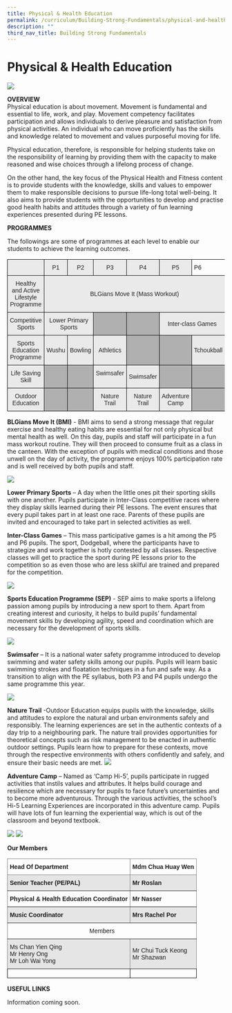 ```yaml
---
title: Physical & Health Education
permalink: /curriculum/Building-Strong-Fundamentals/physical-and-health-education/
description: ""
third_nav_title: Building Strong Fundamentals
---
```

# Physical & Health Education
![](/images/Physical%20Education%20Formal.jpg)

**OVERVIEW**<br>
Physical education is about movement. Movement is fundamental and essential to life, work, and play. Movement competency facilitates participation and allows individuals to derive pleasure and satisfaction from physical activities. An individual who can move proficiently has the skills and knowledge related to movement and values purposeful moving for life. 

Physical education, therefore, is responsible for helping students take on the responsibility of learning by providing them with the capacity to make reasoned and wise choices through a lifelong process of change. 

On the other hand, the key focus of the Physical Health and Fitness content is to provide students with the knowledge, skills and values to empower them to make responsible decisions to pursue life-long total well-being. It also aims to provide students with the opportunities to develop and practise good health habits and attitudes through a variety of fun learning experiences presented during PE lessons. 

**PROGRAMMES**

The followings are some of programmes at each level to enable our students to achieve the learning outcomes.

<style type="text/css">
.tg  {border-collapse:collapse;border-spacing:0;}
.tg td{border-color:black;border-style:solid;border-width:1px;font-family:Arial, sans-serif;font-size:14px;
  overflow:hidden;padding:10px 5px;word-break:normal;}
.tg th{border-color:black;border-style:solid;border-width:1px;font-family:Arial, sans-serif;font-size:14px;
  font-weight:normal;overflow:hidden;padding:10px 5px;word-break:normal;}
.tg .tg-ii8k{background-color:#EAEAEA;color:#222;text-align:center;vertical-align:top}
.tg .tg-dwlh{background-color:#B0B0B0;color:#222;font-weight:bold;text-align:center;vertical-align:middle}
.tg .tg-ku5w{background-color:#EAEAEA;color:#222;text-align:center;vertical-align:middle}
.tg .tg-0lax{text-align:left;vertical-align:top}
.tg .tg-pll1{background-color:#B0B0B0;color:#222;font-weight:bold;text-align:center;vertical-align:top}
</style>
<table class="tg">
<thead>
  <tr>
    <th class="tg-ii8k"></th>
    <th class="tg-ku5w"><span style="color:#222;background-color:#EAEAEA">P1</span></th>
    <th class="tg-ku5w"><span style="color:#222;background-color:#EAEAEA">P2</span></th>
    <th class="tg-ku5w"><span style="color:#222;background-color:#EAEAEA">P3</span></th>
    <th class="tg-ku5w"><span style="color:#222;background-color:#EAEAEA">P4</span></th>
    <th class="tg-ku5w">P5</th>
    <th class="tg-0lax">P6</th>
  </tr>
</thead>
<tbody>
  <tr>
    <td class="tg-ku5w"><span style="color:#222;background-color:#EAEAEA"> Healthy and Active Lifestyle Programme</span></td>
    <td class="tg-ku5w" colspan="6"><span style="color:#222;background-color:#EAEAEA">  BLGians Move It (Mass Workout)         </span></td>
  </tr>
  <tr>
    <td class="tg-ku5w"><span style="color:#222;background-color:#EAEAEA">Competitive Sports </span></td>
    <td class="tg-ku5w" colspan="2"><span style="color:#222;background-color:#EAEAEA"> Lower Primary Sports  </span></td>
    <td class="tg-dwlh"><span style="color:#222;background-color:#B0B0B0"> </span></td>
    <td class="tg-dwlh"><span style="color:#222;background-color:#B0B0B0"> </span></td>
    <td class="tg-ku5w" colspan="2"><span style="color:#222;background-color:#EAEAEA">  Inter-class Games       </span></td>
  </tr>
  <tr>
    <td class="tg-ku5w"><span style="color:#222;background-color:#EAEAEA"> Sports Education Programme</span></td>
    <td class="tg-ku5w"><span style="color:#222;background-color:#EAEAEA"> Wushu</span></td>
    <td class="tg-ku5w"><span style="color:#222;background-color:#EAEAEA"> Bowling</span></td>
    <td class="tg-ku5w"><span style="color:#222;background-color:#EAEAEA"> Athletics</span></td>
    <td class="tg-dwlh"><span style="color:#222;background-color:#B0B0B0"> </span></td>
    <td class="tg-dwlh"><span style="color:#222;background-color:#B0B0B0"> </span></td>
    <td class="tg-ku5w"><span style="color:#222;background-color:#EAEAEA">Tchoukball </span></td>
  </tr>
  <tr>
    <td class="tg-ku5w"><span style="color:#222;background-color:#EAEAEA">Life Saving Skill</span></td>
    <td class="tg-dwlh"><span style="color:#222;background-color:#B0B0B0"> </span></td>
    <td class="tg-dwlh"><span style="color:#222;background-color:#B0B0B0"> </span></td>
    <td class="tg-ii8k"><span style="font-weight:normal">Swimsafer</span></td>
    <td class="tg-ku5w"><span style="color:#222;background-color:#EAEAEA">Swimsafer </span></td>
    <td class="tg-pll1"></td>
    <td class="tg-pll1"></td>
  </tr>
  <tr>
    <td class="tg-ku5w"><span style="color:#222;background-color:#EAEAEA"> Outdoor Education</span></td>
    <td class="tg-dwlh"><span style="color:#222;background-color:#B0B0B0"> </span></td>
    <td class="tg-dwlh"><span style="color:#222;background-color:#B0B0B0"> </span></td>
    <td class="tg-ii8k"><span style="font-weight:normal">Nature Trail</span></td>
    <td class="tg-ii8k"><span style="font-weight:normal">Nature Trail</span><br></td>
    <td class="tg-ku5w"><span style="color:#222;background-color:#EAEAEA"> Adventure Camp</span></td>
    <td class="tg-dwlh"><span style="color:#222;background-color:#B0B0B0"> </span></td>
  </tr>
</tbody>
</table>

**BLGians Move It (BMI)** - BMI aims to send a strong message that regular exercise and healthy eating habits are essential for not only physical but mental health as well. On this day, pupils and staff will participate in a fun mass workout routine. They will then proceed to consume fruit as a class in the canteen. With the exception of pupils with medical conditions and those unwell on the day of activity, the programme enjoys 100% participation rate and is well received by both pupils and staff.

![](/images/BMI.png)

**Lower Primary Sports** – A day when the little ones pit their sporting skills with one another. Pupils participate in Inter-Class competitive races where they display skills learned during their PE lessons. The event ensures that every pupil takes part in at least one race. Parents of these pupils are invited and encouraged to take part in selected activities as well.

**Inter-Class Games** – This mass participative games is a hit among the P5 and P6 pupils. The sport, Dodgeball, where the participants have to strategize and work together is hotly contested by all classes. Respective classes will get to practice the sport during PE lessons prior to the competition so as even those who are less skilful are trained and prepared for the competition. 

![](/images/Inter%20Class%20Games.png)

**Sports Education Programme (SEP)** - SEP aims to make sports a lifelong passion among pupils by introducing a new sport to them. Apart from creating interest and curiosity, it helps to build pupils’ fundamental movement skills by developing agility, speed and coordination which are necessary for the development of sports skills. 

![](/images/SEP%201.png)

**Swimsafer** – It is a national water safety programme introduced to develop swimming and water safety skills among our pupils. Pupils will learn basic swimming strokes and floatation techniques in a fun and safe way. As a transition to align with the PE syllabus, both P3 and P4 pupils undergo the same programme this year.

![](/images/swim.png)

**Nature Trail** -Outdoor Education equips pupils with the knowledge, skills and attitudes to explore the natural and urban environments safely and responsibly. The learning experiences are set in the authentic contexts of a day trip to a neighbouring park. The nature trail provides opportunities for theoretical concepts such as risk management to be enacted in authentic outdoor settings. Pupils learn how to prepare for these contexts, move through the respective environments with others confidently and safely, and ensure their basic needs are met.
![](/images/Nature.png)

**Adventure Camp** – Named as ‘Camp Hi-5’, pupils participate in rugged activities that instils values and attributes. It helps build courage and resilience which are necessary for pupils to face future’s uncertainties and to become more adventurous. Through the various activities, the school’s Hi-5 Learning Experiences are incorporated in this adventure camp. Pupils will have lots of fun learning the experiential way, which is out of the classroom and beyond textbook.

![](/images/Camp.png)
![](/images/pe_advcamp3.jpg)

**Our Members**
<style type="text/css">
.tg  {border-collapse:collapse;border-spacing:0;}
.tg td{border-color:black;border-style:solid;border-width:1px;font-family:Arial, sans-serif;font-size:14px;
  overflow:hidden;padding:10px 5px;word-break:normal;}
.tg th{border-color:black;border-style:solid;border-width:1px;font-family:Arial, sans-serif;font-size:14px;
  font-weight:normal;overflow:hidden;padding:10px 5px;word-break:normal;}
.tg .tg-9wq8{border-color:inherit;text-align:center;vertical-align:middle}
.tg .tg-ylci{background-color:#E5E5E5;border-color:inherit;font-weight:bold;text-align:left;vertical-align:top}
.tg .tg-i5i7{background-color:#E5E5E5;border-color:inherit;text-align:left;vertical-align:middle}
.tg .tg-fymr{border-color:inherit;font-weight:bold;text-align:left;vertical-align:top}
.tg .tg-0lax{text-align:left;vertical-align:top}
</style>
<table class="tg">
<thead>
  <tr>
    <th class="tg-fymr">Head Of Department</th>
    <th class="tg-fymr">Mdm Chua Huay Wen</th>
  </tr>
</thead>
<tbody>
  <tr>
    <td class="tg-ylci"> Senior Teacher (PE/PAL)</td>
    <td class="tg-ylci">Mr Roslan </td>
  </tr>
  <tr>
    <td class="tg-fymr"> Physical &amp; Health Education Coordinator</td>
    <td class="tg-fymr"> Mr Nasser</td>
  </tr>
  <tr>
    <td class="tg-ylci"> Music Coordinator</td>
    <td class="tg-i5i7"><span style="font-weight:bold"> Mrs Rachel Por</span></td>
  </tr>
  <tr>
    <td class="tg-9wq8" colspan="2">Members</td>
  </tr>
  <tr>
    <td class="tg-i5i7">Ms Chan Yien Qing   <br>Mr Henry Ong               <br><span style="font-weight:400;font-style:normal">Mr Loh Wai Yong</span>              </td>
    <td class="tg-i5i7">Mr Chui Tuck Keong<br><span style="font-weight:400;font-style:normal">Mr Shazwan</span></td>
  </tr>
  <tr>
    <td class="tg-0lax"></td>
    <td class="tg-0lax"></td>
  </tr>
</tbody>
</table>

**USEFUL LINKS**

Information coming soon.